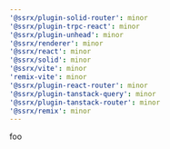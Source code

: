 ```yaml
---
'@ssrx/plugin-solid-router': minor
'@ssrx/plugin-trpc-react': minor
'@ssrx/plugin-unhead': minor
'@ssrx/renderer': minor
'@ssrx/react': minor
'@ssrx/solid': minor
'@ssrx/vite': minor
'remix-vite': minor
'@ssrx/plugin-react-router': minor
'@ssrx/plugin-tanstack-query': minor
'@ssrx/plugin-tanstack-router': minor
'@ssrx/remix': minor
---
```


foo
